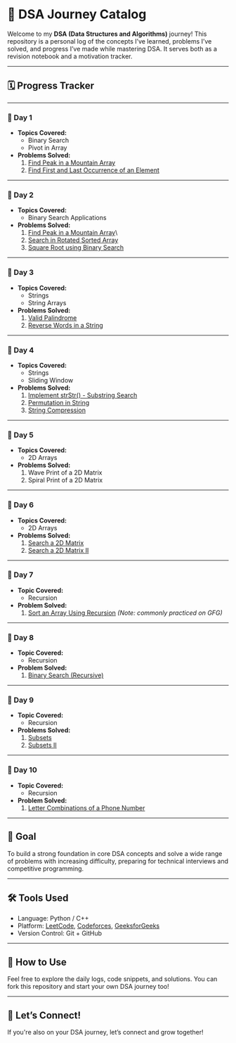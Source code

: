 # 📘 DSA Journey Catalog

Welcome to my **DSA (Data Structures and Algorithms)** journey! This repository is a personal log of the concepts I’ve learned, problems I’ve solved, and progress I’ve made while mastering DSA. It serves both as a revision notebook and a motivation tracker.

---

## 🗓️ Progress Tracker

---

### 📅 Day 1
- **Topics Covered:**
  - Binary Search
  - Pivot in Array
- **Problems Solved:**
  1. [Find Peak in a Mountain Array](https://leetcode.com/problems/peak-index-in-a-mountain-array/) 
  2. [Find First and Last Occurrence of an Element](https://leetcode.com/problems/find-first-and-last-position-of-element-in-sorted-array/)

---

### 📅 Day 2
- **Topics Covered:**
  - Binary Search Applications
- **Problems Solved:**
  1. [Find Peak in a Mountain Array](https://leetcode.com/problems/peak-index-in-a-mountain-array/)\
  2. [Search in Rotated Sorted Array](https://leetcode.com/problems/search-in-rotated-sorted-array/) 
  3. [Square Root using Binary Search](https://leetcode.com/problems/sqrtx/) 

---

### 📅 Day 3
- **Topics Covered:**
  - Strings
  - String Arrays
- **Problems Solved:**
  1. [Valid Palindrome](https://leetcode.com/problems/valid-palindrome/)
  2. [Reverse Words in a String](https://leetcode.com/problems/reverse-words-in-a-string/) 

---

### 📅 Day 4
- **Topics Covered:**
  - Strings
  - Sliding Window
- **Problems Solved:**
  1. [Implement strStr() - Substring Search](https://leetcode.com/problems/implement-strstr/)
  2. [Permutation in String](https://leetcode.com/problems/permutation-in-string/)
  3. [String Compression](https://leetcode.com/problems/string-compression/)
---

### 📅 Day 5
- **Topics Covered:**
  - 2D Arrays
- **Problems Solved:**
  1. Wave Print of a 2D Matrix
  2. Spiral Print of a 2D Matrix
 
---
 
### 📅 Day 6
- **Topics Covered:**
  - 2D Arrays
- **Problems Solved:**
  1. [Search a 2D Matrix](https://leetcode.com/problems/search-a-2d-matrix/)
  2. [Search a 2D Matrix II](https://leetcode.com/problems/search-a-2d-matrix-ii/)


---

### 📅 Day 7
- **Topic Covered:**
  - Recursion
- **Problem Solved:**
  1. [Sort an Array Using Recursion](https://www.geeksforgeeks.org/sort-a-stack-using-recursion/) *(Note: commonly practiced on GFG)*

---

### 📅 Day 8
- **Topic Covered:**
  - Recursion
- **Problem Solved:**
  1. [Binary Search (Recursive)](https://leetcode.com/problems/binary-search/)

---

### 📅 Day 9
- **Topic Covered:**
  - Recursion
- **Problems Solved:**
  1. [Subsets](https://leetcode.com/problems/subsets/)
  2. [Subsets II](https://leetcode.com/problems/subsets-ii/)

---

### 📅 Day 10
- **Topic Covered:**
  - Recursion
- **Problem Solved:**
  1. [Letter Combinations of a Phone Number](https://leetcode.com/problems/letter-combinations-of-a-phone-number/)
---

## 🎯 Goal
To build a strong foundation in core DSA concepts and solve a wide range of problems with increasing difficulty, preparing for technical interviews and competitive programming.

---

## 🛠️ Tools Used
- Language: Python / C++
- Platform: [LeetCode](https://leetcode.com/), [Codeforces](https://codeforces.com/), [GeeksforGeeks](https://www.geeksforgeeks.org/)
- Version Control: Git + GitHub

---

## 🚀 How to Use
Feel free to explore the daily logs, code snippets, and solutions. You can fork this repository and start your own DSA journey too!

---

## 🙌 Let’s Connect!
If you're also on your DSA journey, let’s connect and grow together!

